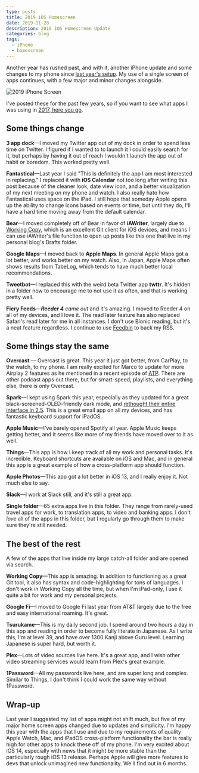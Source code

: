```yaml
---
type: posts
title: 2019 iOS Homescreen
date: 2019-11-28
description: 2019 iOS Homescreen Update
categories: blog
tags:
  - iPhone
  - homescreen
---
```


Another year has rushed past, and with it, another iPhone update and some changes to my phone since [last year's setup](https://www.brookshelley.com/blog/2018/12/14/2018-iphone-homescreen-update.html). My use of a single screen of apps continues, with a few major and minor changes alongside.

![2019 iPhone Screen](/photos/2019iphone.jpg)

I've posted these for the past few years, so if you want to see what apps I was using in [2017, here you go](https://medium.com/@brookshelley/2017-homescreen-ac92817eae60).

## Some things change

**3 app dock**—I moved my Twitter app out of my dock in order to spend less time on Twitter. I figured if I wanted to to launch it I could easily search for it, but perhaps by having it out of reach I wouldn't launch the app out of habit or boredom. This worked pretty well.

**Fantastical**—Last year I said "This is definitely the app I am most interested in replacing." I replaced it with **iOS Calendar** not too long after writing this post because of the cleaner look, date view icon, and a better visualization of my next meeting on my phone and watch. I also really hate how Fantastical uses space on the iPad. I still hope that someday Apple opens up the ability to change icons based on events or time, but until they do, I'll have a hard time moving away from the default calendar.

**Bear**—I moved completely off of Bear in favor of **iAWriter**, largely due to [Working Copy](https://workingcopy.app), which is an excellent Git client for iOS devices, and means I can use iAWriter's file function to open up posts like this one that live in my personal blog's Drafts folder.

**Google Maps**—I moved back to **Apple Maps**. In general Apple Maps got a lot better, and works better on my watch. Also, in Japan, Apple Maps often shows results from TabeLog, which tends to have much better local recommendations.

**Tweetbot**—I replaced this with the weird beta Twitter app **twttr**. It's hidden in a folder now to encourage me to not use it as often, and that is working pretty well.

**Fiery Feeds**—***Reeder 4** came out* and it's amazing. I moved to Reeder 4 on all of my devices, and I love it. The read later feature has also replaced Safari's read later for me in all instances. I don't use Bionic reading, but it's a neat feature regardless. I continue to use [Feedbin](https://feedbin.com) to back my RSS.

## Some things stay the same

**Overcast** — Overcast is great. This year it just got better, from CarPlay, to the watch, to my phone. I am really excited for Marco to update for more Airplay 2 features as he mentioned in a recent episode of [ATP](https://atp.fm/episodes/352). There are other podcast apps out there, but for smart-speed, playlists, and everything else, there is only Overcast.

**Spark**—I kept using Spark this year, especially as they updated for a great black-screened-OLED-friendly dark mode, and [rethought their entire interface in 2.5](https://sparkmailapp.com/blog/new-design-dark-mode-ios13). This is a great email app on all my devices, and has fantastic keyboard support for iPadOS.

**Apple Music**—I've barely opened Spotify all year. Apple Music keeps getting better, and it seems like more of my friends have moved over to it as well.

**Things**—This app is how I keep track of all my work and personal tasks. It's incredible. Keyboard shortcuts are available on iOS and Mac, and in general this app is a great example of how a cross-platform app should function.

**Apple Photos**—This app got a lot better in iOS 13, and I really enjoy it. Not much else to say.

**Slack**—I work at Slack still, and it's still a great app.

**Single folder**—65 extra apps live in this folder. They range from rarely-used travel apps for work, to translation apps, to video and banking apps. I don't _love_ all of the apps in this folder, but I regularly go through them to make sure they're still needed.

## The best of the rest

A few of the apps that live inside my large catch-all folder and are opened via search.

**Working Copy**—This app is amazing. In addition to functioning as a great Git tool, it also has syntax and code-highlighting for tons of languages. I don't work in Working Copy all the time, but when I'm iPad-only, I use it quite a bit for work and my personal projects.

**Google Fi**—I moved to Google Fi last year from AT&T largely due to the free and easy international roaming. It's great.

**Tsurukame**—This is my daily second job. I spend around two hours a day in this app and reading in order to become fully literate in Japanese. As I write this, I'm at level 39, and have over 1300 Kanji above Guru level. Learning Japanese is super hard, but worth it.

**Plex**—Lots of video sources live here. It's a great app, and I wish other video streaming services would learn from Plex's great example.

**1Password**—All my passwords live here, and are super long and complex. Similar to Things, I don't think I could work the same way without 1Password.

## Wrap-up

Last year I suggested my list of apps might not shift much, but five of my major home screen apps changed due to updates and simplicity. I'm happy this year with the apps that I use and due to my requirements of quality Apple Watch, Mac, and iPadOS cross-platform functionality the bar is really high for other apps to knock these off of my phone. I'm very excited about iOS 14, especially with news that it might be more stable than the particularly rough iOS 13 release. Perhaps Apple will give more features to devs that unlock unimagined new functionality. We'll find out in 6 months.
